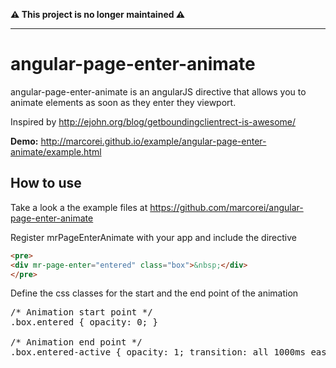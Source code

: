 **⚠️ This project is no longer maintained ⚠️**

***

# angular-page-enter-animate

angular-page-enter-animate is an angularJS directive that allows you to animate elements as soon as they enter they viewport.

Inspired by http://ejohn.org/blog/getboundingclientrect-is-awesome/

**Demo:** http://marcorei.github.io/example/angular-page-enter-animate/example.html


## How to use

Take a look a the example files at https://github.com/marcorei/angular-page-enter-animate

Register mrPageEnterAnimate with your app and include the directive
```html
<pre>
<div mr-page-enter="entered" class="box">&nbsp;</div>
</pre>
```
Define the css classes for the start and the end point of the animation
<pre>
/* Animation start point */
.box.entered { opacity: 0; } 

/* Animation end point */
.box.entered-active { opacity: 1; transition: all 1000ms ease; }
</pre>

